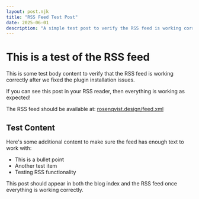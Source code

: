 ```yaml
---
layout: post.njk
title: "RSS Feed Test Post"
date: 2025-06-01
description: "A simple test post to verify the RSS feed is working correctly after fixing the plugin issues"
---
```


# This is a test of the RSS feed

This is some test body content to verify that the RSS feed is working correctly after we fixed the plugin installation issues.

If you can see this post in your RSS reader, then everything is working as expected!

The RSS feed should be available at: [rosenqvist.design/feed.xml](https://rosenqvist.design/feed.xml)

## Test Content

Here's some additional content to make sure the feed has enough text to work with:

- This is a bullet point
- Another test item
- Testing RSS functionality

This post should appear in both the blog index and the RSS feed once everything is working correctly.
